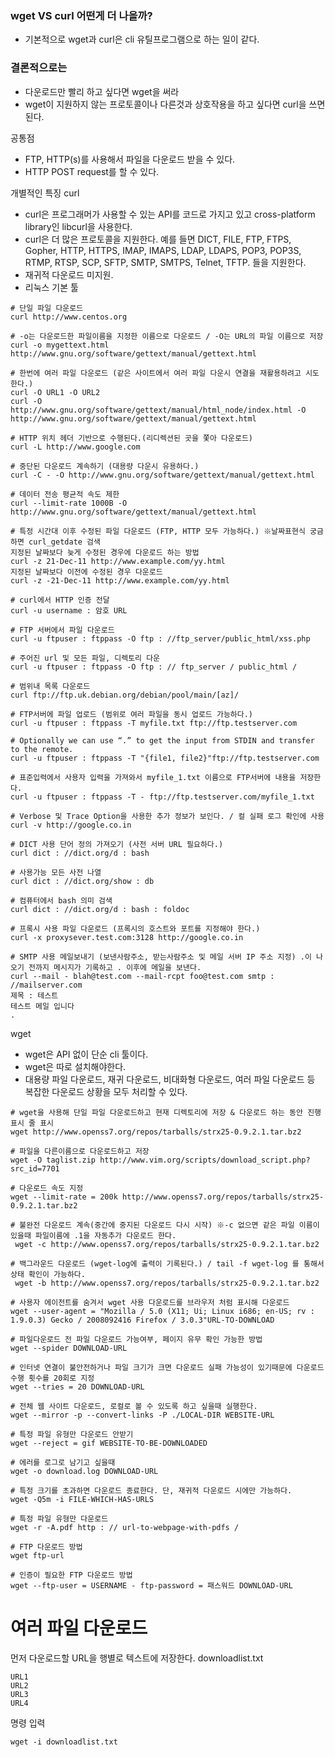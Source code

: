 ### wget VS curl 어떤게 더 나을까?
- 기본적으로 wget과 curl은 cli 유틸프로그램으로 하는 일이 같다.


### 결론적으로는
- 다운로드만 빨리 하고 싶다면 wget을 써라
- wget이 지원하지 않는 프로토콜이나 다른것과 상호작용을 하고 싶다면 curl을 쓰면 된다.


공통점
- FTP, HTTP(s)를 사용해서 파일을 다운로드 받을 수 있다.
- HTTP POST request를 할 수 있다.


개별적인 특징
curl
- curl은 프로그래머가 사용할 수 있는 API를 코드로 가지고 있고 cross-platform library인 libcurl을 사용한다.
- curl은 더 많은 프로토콜을 지원한다. 예를 들면 DICT, FILE, FTP, FTPS, Gopher, HTTP, HTTPS, IMAP, IMAPS, LDAP, LDAPS, POP3, POP3S, RTMP, RTSP, SCP, SFTP, SMTP, SMTPS, Telnet, TFTP. 들을 지원한다.
- 재귀적 다운로드 미지원.
- 리눅스 기본 툴


```
# 단일 파일 다운로드
curl http://www.centos.org

# -o는 다운로드한 파일이름을 지정한 이름으로 다운로드 / -O는 URL의 파일 이름으로 저장
curl -o mygettext.html http://www.gnu.org/software/gettext/manual/gettext.html

# 한번에 여러 파일 다운로드 (같은 사이트에서 여러 파일 다운시 연결을 재활용하려고 시도한다.)
curl -O URL1 -O URL2
curl -O http://www.gnu.org/software/gettext/manual/html_node/index.html -O http://www.gnu.org/software/gettext/manual/gettext.html

# HTTP 위치 헤더 기반으로 수행된다.(리디렉션된 곳을 쫓아 다운로드)
curl -L http://www.google.com

# 중단된 다운로드 계속하기 (대용량 다운시 유용하다.)
curl -C - -O http://www.gnu.org/software/gettext/manual/gettext.html

# 데이터 전송 평균적 속도 제한
curl --limit-rate 1000B -O http://www.gnu.org/software/gettext/manual/gettext.html

# 특정 시간대 이후 수정된 파일 다운로드 (FTP, HTTP 모두 가능하다.) ※날짜표현식 궁금하면 curl_getdate 검색
지정된 날짜보다 늦게 수정된 경우에 다운로드 하는 방법
curl -z 21-Dec-11 http://www.example.com/yy.html
지정된 날짜보다 이전에 수정된 경우 다운로드
curl -z -21-Dec-11 http://www.example.com/yy.html

# curl에서 HTTP 인증 전달
curl -u username : 암호 URL

# FTP 서버에서 파일 다운로드
curl -u ftpuser : ftppass -O ftp : //ftp_server/public_html/xss.php

# 주어진 url 및 모든 파일, 디렉토리 다운
curl -u ftpuser : ftppass -O ftp : // ftp_server / public_html /

# 범위내 목록 다운로드
curl ftp://ftp.uk.debian.org/debian/pool/main/[az]/

# FTP서버에 파일 업로드 (범위로 여러 파일을 동시 업로드 가능하다.)
curl -u ftpuser : ftppass -T myfile.txt ftp://ftp.testserver.com

# Optionally we can use “.” to get the input from STDIN and transfer to the remote.
curl -u ftpuser : ftppass -T "{file1, file2}"ftp://ftp.testserver.com

# 표준입력에서 사용자 입력을 가져와서 myfile_1.txt 이름으로 FTP서버에 내용을 저장한다.
curl -u ftpuser : ftppass -T - ftp://ftp.testserver.com/myfile_1.txt

# Verbose 및 Trace Option을 사용한 추가 정보가 보인다. / 컬 실패 로그 확인에 사용
curl -v http://google.co.in

# DICT 사용 단어 정의 가져오기 (사전 서버 URL 필요하다.)
curl dict : //dict.org/d : bash

# 사용가능 모든 사전 나열
curl dict : //dict.org/show : db 

# 컴퓨터에서 bash 의미 검색
curl dict : //dict.org/d : bash : foldoc

# 프록시 사용 파일 다운로드 (프록시의 호스트와 포트를 지정해야 한다.)
curl -x proxysever.test.com:3128 http://google.co.in

# SMTP 사용 메일보내기 (보낸사람주소, 받는사람주소 및 메일 서버 IP 주소 지정) .이 나오기 전까지 메시지가 기록하고 . 이후에 메일을 보낸다.
curl --mail - blah@test.com --mail-rcpt foo@test.com smtp : //mailserver.com
제목 : 테스트
테스트 메일 입니다
.
```








wget
- wget은 API 없이 단순 cli 툴이다.
- wget은 따로 설치해야한다.
- 대용량 파일 다운로드, 재귀 다운로드, 비대화형 다운로드, 여러 파일 다운로드 등 복잡한 다운로드 상황을 모두 처리할 수 있다.

```
# wget을 사용해 단일 파일 다운로드하고 현재 디렉토리에 저장 & 다운로드 하는 동안 진행 표시 줄 표시
wget http://www.openss7.org/repos/tarballs/strx25-0.9.2.1.tar.bz2

# 파일을 다른이름으로 다운로드하고 저장
wget -O taglist.zip http://www.vim.org/scripts/download_script.php?src_id=7701

# 다운로드 속도 지정
wget --limit-rate = 200k http://www.openss7.org/repos/tarballs/strx25-0.9.2.1.tar.bz2

# 불완전 다운로드 계속(중간에 중지된 다운로드 다시 시작) ※-c 없으면 같은 파일 이름이 있을때 파일이름에 .1을 자동추가 다운로드 한다.
 wget -c http://www.openss7.org/repos/tarballs/strx25-0.9.2.1.tar.bz2

# 백그라운드 다운로드 (wget-log에 출력이 기록된다.) / tail -f wget-log 를 통해서 상태 확인이 가능하다.
 wget -b http://www.openss7.org/repos/tarballs/strx25-0.9.2.1.tar.bz2

# 사용자 에이전트를 숨겨서 wget 사용 다운로드를 브라우저 처럼 표시해 다운로드
wget --user-agent = "Mozilla / 5.0 (X11; Ui; Linux i686; en-US; rv : 1.9.0.3) Gecko / 2008092416 Firefox / 3.0.3"URL-TO-DOWNLOAD

# 파일다운로드 전 파일 다운로드 가능여부, 페이지 유무 확인 가능한 방법
wget --spider DOWNLOAD-URL

# 인터넷 연결이 불안전하거나 파일 크기가 크면 다운로드 실패 가능성이 있기때문에 다운로드 수행 횟수를 20회로 지정
wget --tries = 20 DOWNLOAD-URL

# 전체 웹 사이트 다운로드, 로컬로 볼 수 있도록 하고 싶을때 실행한다.
wget --mirror -p --convert-links -P ./LOCAL-DIR WEBSITE-URL

# 특정 파일 유형만 다운로드 안받기
wget --reject = gif WEBSITE-TO-BE-DOWNLOADED

# 에러를 로그로 남기고 싶을때
wget -o download.log DOWNLOAD-URL

# 특정 크기를 초과하면 다운로드 종료한다. 단, 재귀적 다운로드 시에만 가능하다.
wget -Q5m -i FILE-WHICH-HAS-URLS

# 특정 파일 유형만 다운로드
wget -r -A.pdf http : // url-to-webpage-with-pdfs /

# FTP 다운로드 방법
wget ftp-url

# 인증이 필요한 FTP 다운로드 방법
wget --ftp-user = USERNAME - ftp-password = 패스워드 DOWNLOAD-URL
```
# 여러 파일 다운로드
먼저 다운로드할 URL을 행별로 텍스트에 저장한다.
downloadlist.txt
```
URL1
URL2
URL3
URL4
```
명령 입력
```
wget -i downloadlist.txt
```


